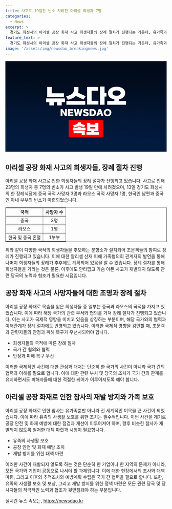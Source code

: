 ```yaml
---
title: 사고로 19일간 빈소 차려진 아리셀 희생자 7명
categories:
  - News
excerpt: >
  경기도 화성시의 아리셀 공장 화재 사고 희생자들의 장례 절차가 진행되는 가운데, 유가족과 조문객들은 안타까운 표정으로 이별을 하고 있다. 고용노동부 장관과 화성시장, 경기도지사 등 정치인들도 조문에 참여하며 사고의 무게를 강조했다. 빈소 주변에는 언론 및 사측 출입을 금지하는 안내문이 붙어있지만, 아리셀 측의 입장은 밝혀지지 않았다. 7명의 장례 절차가 시작되면서 이번 참사의 빈소는 대부분 마련되었으며, 산재 피해 가족협의회는 유가족들과 함께 진실규명과 재발 방지를 위한 활동에 노력할 것을 다짐했다. 나머지 희생자들에 대한 장례는 참사해결 이후에 진행될 예정이다.
feature_text: >
  경기도 화성시의 아리셀 공장 화재 사고 희생자들의 장례 절차가 진행되는 가운데, 유가족과 조문객들은 안타까운 표정으로 이별을 하고 있다. 고용노동부 장관과 화성시장, 경기도지사 등 정치인들도 조문에 참여하며 사고의 무게를 강조했다. 빈소 주변에는 언론 및 사측 출입을 금지하는 안내문이 붙어있지만, 아리셀 측의 입장은 밝혀지지 않았다. 7명의 장례 절차가 시작되면서 이번 참사의 빈소는 대부분 마련되었으며, 산재 피해 가족협의회는 유가족들과 함께 진실규명과 재발 방지를 위한 활동에 노력할 것을 다짐했다. 나머지 희생자들에 대한 장례는 참사해결 이후에 진행될 예정이다.
image: '/assets/img/newsdao_breakingnews.jpg'
---
```


<p><img src="/assets/img/newsdao_breakingnews.jpg" alt="cryptoinkorea 속보" /></p>

<h2 data-ke-size="size26">아리셀 공장 화재 사고의 희생자들, 장례 절차 진행</h2>

<p data-ke-size="size16">아리셀 공장 화재 사고로 인한 희생자들의 장례 절차가 진행되고 있습니다. 사고로 인해 23명의 희생자 중 7명의 빈소가 사고 발생 19일 만에 차려졌으며, 13일 경기도 화성시의 한 장례식장에 중국 국적 사망자 3명과 라오스 국적 사망자 1명, 한국인 남편과 중국인 아내 부부의 빈소가 마련되었습니다.</p>

<table style="width: 100%;" border="1">
<tbody>
<tr>
<td style="text-align: center; height: 17px;"><b>국적</b></td>
<td style="text-align: center; height: 17px;"><b>사망자 수</b></td>
</tr>
<tr>
<td style="text-align: center; height: 17px;">중국</td>
<td style="text-align: center; height: 17px;">3명</td>
</tr>
<tr>
<td style="text-align: center; height: 17px;">라오스</td>
<td style="text-align: center; height: 17px;">1명</td>
</tr>
<tr>
<td style="text-align: center; height: 17px;">한국 및 중국 혼혈</td>
<td style="text-align: center; height: 17px;">1부부</td>
</tr>
</tbody>
</table>

<p data-ke-size="size16">위와 같이 다양한 국적의 희생자들을 추모하는 분향소가 설치되어 조문객들의 참여로 장례가 진행되고 있습니다. 이에 대한 알리셀 산재 피해 가족협의회 관계자의 발언을 통해 나머지 희생자들의 장례가 추후에도 계획되어 있음을 알 수 있습니다. 장례 절차를 통해 희생자들을 기리는 것은 물론, 이후에도 안타깝고 가슴 아픈 사고가 재발되지 않도록 관련 당국의 노력과 협조가 필요한 시점입니다.</p>

<h2 data-ke-size="size26">공장 화재 사고의 사망자들에 대한 조명과 장례 절차</h2>

<p data-ke-size="size16">아리셀 공장 화재로 목숨을 잃은 희생자들 중 일부는 중국과 라오스의 국적을 가지고 있었습니다. 이에 따라 해당 국가의 관련 부서와 협의를 거쳐 장례 절차가 진행되고 있습니다. 이는 사고가 국제적 영향을 미치고 있음을 상징하는 부분이며, 해당 국가와의 협력과 이해관계가 장례 절차에도 반영되고 있습니다. 이러한 국제적 영향을 감안할 때, 조문객과 관련자들의 안정과 피해 복구가 우선시되어야 합니다.</p>

<ul>
<li>희생자들의 국적에 따른 장례 절차</li>
<li>국가 간 협의와 협력</li>
<li>안정과 피해 복구 우선</li>
</ul>

<p data-ke-size="size16">이러한 국제적인 사건에 대한 관심과 대처는 단순히 한 국가의 사건이 아니라 국가 간의 협력과 이해를 필요로 합니다. 이에 대한 관련 부처 및 당국의 조치가 국가 간의 관계를 유지하면서도 피해자들에 대한 적절한 케어가 이루어지도록 해야 합니다.</p>

<h2 data-ke-size="size26">아리셀 공장 화재로 인한 참사의 재발 방지와 가족 보호</h2>

<p data-ke-size="size16">아리셀 공장 화재로 인한 참사는 유가족뿐만 아니라 전 세계적인 이목을 끈 사건이 되었습니다. 이에 따라 유족의 사생활 보호를 위한 조치는 필수적입니다. 이번 사건을 계기로 공장 안전 및 화재 예방에 대한 점검과 개선이 이루어져야 하며, 향후 비슷한 참사가 재발되지 않도록 철저한 대책 마련과 시행이 필요합니다.</p>

<ul>
<li>유족의 사생활 보호</li>
<li>공장 안전 및 화재 예방 조치</li>
<li>재발 방지를 위한 대책 마련</li>
</ul>

<p data-ke-size="size16">이러한 사건이 재발되지 않도록 하는 것은 단순히 한 기업이나 한 지역의 문제가 아니라, 모든 국가와 기업이 공동으로 나서야 할 과제입니다. 이에 대한 현장에서의 조사와 대책 마련, 그리고 이후의 추적조치와 예방계획 수립은 국가 간 협력을 필요로 합니다. 또한, 유족의 사생활 보호 및 보상, 그리고 재발 방지를 위한 정책 마련은 모든 관련 당국 및 당사자들의 적극적인 노력과 협조가 뒷받침돼야 하는 부분입니다.</p>
실시간 뉴스 속보는, <a href="https://newsdao.kr" rel="dofollow">https://newsdao.kr</a>



